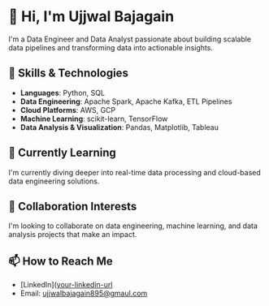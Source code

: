 # 👋 Hi, I'm Ujjwal Bajagain
I'm a Data Engineer and Data Analyst passionate about building scalable data pipelines and transforming data into actionable insights.

## 🔧 Skills & Technologies
- **Languages**: Python, SQL
- **Data Engineering**: Apache Spark, Apache Kafka, ETL Pipelines
- **Cloud Platforms**: AWS, GCP
- **Machine Learning**: scikit-learn, TensorFlow
- **Data Analysis & Visualization**: Pandas, Matplotlib, Tableau

## 🌱 Currently Learning
I'm currently diving deeper into real-time data processing and cloud-based data engineering solutions.

## 🤝 Collaboration Interests
I'm looking to collaborate on data engineering, machine learning, and data analysis projects that make an impact.

## 📫 How to Reach Me
- [LinkedIn]([your-linkedin-url](https://www.linkedin.com/in/ujjwal-bajagain-9b786a287/)
- Email: ujjwalbajagain895@gmaul.com


<!---
Ujjwal895/Ujjwal895 is a ✨ special ✨ repository because its `README.md` (this file) appears on your GitHub profile.
You can click the Preview link to take a look at your changes.
--->
